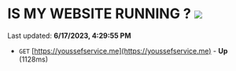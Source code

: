 # IS MY WEBSITE RUNNING ? [![](https://img.shields.io/static/v1?label=Sponsor&message=%E2%9D%A4&logo=GitHub&color=%23fe8e86)](https://github.com/sponsors/<username>)

Last updated: **6/17/2023, 4:29:55 PM**

- `GET` [https://youssefservice.me](https://youssefservice.me) - **Up** (1128ms)
